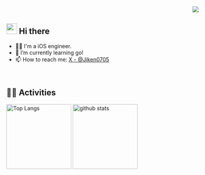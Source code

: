<!-- 1. GitHub usernameを変更 -->
<div align="right">
  <img src="https://komarev.com/ghpvc/?username=Fujiken0705" />
</div>


<!-- 2. プロフィールや連絡先を変更 -->
## <img src="https://media.giphy.com/media/hvRJCLFzcasrR4ia7z/giphy.gif" width="28"> Hi there

- 🧑‍💻 I'm a iOS engineer.
- 🌱 I’m currently learning go!
- 📫 How to reach me: [X - @Jiken0705](https://twitter.com/Jiken0705)
<br>


## 🏃‍♀️ Activities
<div> 
  <img alt="Top Langs" height="170px" src="https://github-readme-stats.vercel.app/api?username=Fujiken0705&count_private"/>
  <img alt="github stats" height="170px" src="https://github-readme-stats.vercel.app/api/top-langs/?username=Fujiken0705&count_private=true&theme=tokyonight" />
</div>




<!--
**Fujiken0705/Fujiken0705** is a ✨ _special_ ✨ repository because its `README.md` (this file) appears on your GitHub profile.

Here are some ideas to get you started:

- 🔭 I’m currently working on ...
- 🌱 I’m currently learning ...
- 👯 I’m looking to collaborate on ...
- 🤔 I’m looking for help with ...
- 💬 Ask me about ...
- 📫 How to reach me: ...
- 😄 Pronouns: ...
- ⚡ Fun fact: ...
-->
